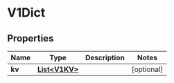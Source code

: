 
# V1Dict

## Properties
Name | Type | Description | Notes
------------ | ------------- | ------------- | -------------
**kv** | [**List&lt;V1KV&gt;**](V1KV.md) |  |  [optional]



